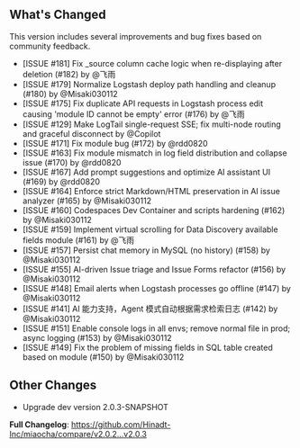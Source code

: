 ## What's Changed

This version includes several improvements and bug fixes based on community feedback.

* [ISSUE #181] Fix _source column cache logic when re-displaying after deletion (#182) by @飞雨
* [ISSUE #179] Normalize Logstash deploy path handling and cleanup (#180) by @Misaki030112
* [ISSUE #175] Fix duplicate API requests in Logstash process edit causing 'module ID cannot be empty' error (#176) by @飞雨
* [ISSUE #129] Make LogTail single-request SSE; fix multi-node routing and graceful disconnect by @Copilot
* [ISSUE #171] Fix module bug (#172) by @rdd0820
* [ISSUE #163] Fix module mismatch in log field distribution and collapse issue (#170) by @rdd0820
* [ISSUE #167] Add prompt suggestions and optimize AI assistant UI (#169) by @rdd0820
* [ISSUE #164] Enforce strict Markdown/HTML preservation in AI issue analyzer (#165) by @Misaki030112
* [ISSUE #160] Codespaces Dev Container and scripts hardening (#162) by @Misaki030112
* [ISSUE #159] Implement virtual scrolling for Data Discovery available fields module (#161) by @飞雨
* [ISSUE #157] Persist chat memory in MySQL (no history) (#158) by @Misaki030112
* [ISSUE #155] AI-driven Issue triage and Issue Forms refactor (#156) by @Misaki030112
* [ISSUE #148] Email alerts when Logstash processes go offline (#147) by @Misaki030112
* [ISSUE #141] AI 能力支持，Agent 模式自动根据需求检索日志 (#142) by @Misaki030112
* [ISSUE #151] Enable console logs in all envs; remove normal file in prod; async logging (#153) by @Misaki030112
* [ISSUE #149] Fix the problem of missing fields in SQL table created based on module (#150) by @Misaki030112

## Other Changes

- Upgrade dev version 2.0.3-SNAPSHOT


**Full Changelog**: https://github.com/Hinadt-Inc/miaocha/compare/v2.0.2...v2.0.3
